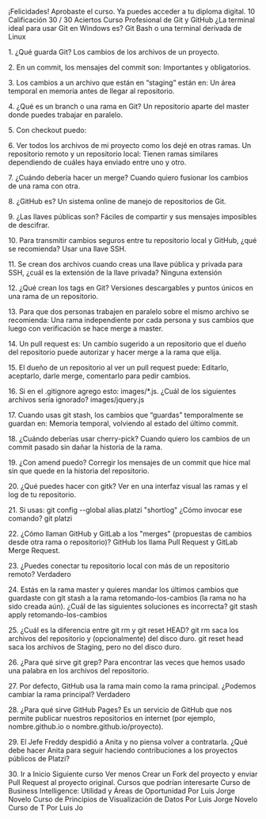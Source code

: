 ¡Felicidades!
Aprobaste el curso. Ya puedes acceder a tu diploma digital.
10
Calificación
30 / 30
Aciertos
Curso Profesional de Git y GitHub
¿La terminal ideal para usar Git en Windows es?
Git Bash o una terminal derivada de Linux

1\.
¿Qué guarda Git?
Los cambios de los archivos de un proyecto.

2\.
En un commit, los mensajes del commit son:
Importantes y obligatorios.

3\.
Los cambios a un archivo que están en “staging” están en:
Un área temporal en memoria antes de llegar al repositorio.

4\.
¿Qué es un branch o una rama en Git?
Un repositorio aparte del master donde puedes trabajar en paralelo.

5\.
Con checkout puedo:

6\.
Ver todos los archivos de mi proyecto como los dejé en otras ramas.
Un repositorio remoto y un repositorio local:
Tienen ramas similares dependiendo de cuáles haya enviado entre uno y otro.

7\.
¿Cuándo debería hacer un merge?
Cuando quiero fusionar los cambios de una rama con otra.

8\.
¿GitHub es?
Un sistema online de manejo de repositorios de Git.

9\.
¿Las llaves públicas son?
Fáciles de compartir y sus mensajes imposibles de descifrar.

10\.
Para transmitir cambios seguros entre tu repositorio local y GitHub, ¿qué se recomienda?
Usar una llave SSH.

11\.
Se crean dos archivos cuando creas una llave pública y privada para SSH, ¿cuál es la extensión
de la llave privada?
Ninguna extensión

12\.
¿Qué crean los tags en Git?
Versiones descargables y puntos únicos en una rama de un repositorio.

13\.
Para que dos personas trabajen en paralelo sobre el mismo archivo se recomienda:
Una rama independiente por cada persona y sus cambios que luego con verificación
se hace merge a master.

14\.
Un pull request es:
Un cambio sugerido a un repositorio que el dueño del repositorio puede autorizar y
hacer merge a la rama que elija.

15\.
El dueño de un repositorio al ver un pull request puede:
Editarlo, aceptarlo, darle merge, comentarlo para pedir cambios.

16\.
Si en el .gitignore agrego esto: images/\*.js. ¿Cuál de los siguientes archivos sería ignorado?
images/jquery.js

17\.
Cuando usas git stash, los cambios que “guardas” temporalmente se guardan en:
Memoria temporal, volviendo al estado del último commit.

18\.
¿Cuándo deberías usar cherry\-pick?
Cuando quiero los cambios de un commit pasado sin dañar la historia de la rama.

19\.
¿Con amend puedo?
Corregir los mensajes de un commit que hice mal sin que quede en la historia del
repositorio.

20\.
¿Qué puedes hacer con gitk?
Ver en una interfaz visual las ramas y el log de tu repositorio.

21\.
Si usas:
git config \-\-global alias.platzi "shortlog"
¿Cómo invocar ese comando?
git platzi

22\.
¿Cómo llaman GitHub y GitLab a los "merges" (propuestas de cambios desde otra rama o
repositorio)?
GitHub los llama Pull Request y GitLab Merge Request.

23\.
¿Puedes conectar tu repositorio local con más de un repositorio remoto?
Verdadero

24\.
Estás en la rama master y quieres mandar los últimos cambios que guardaste con git stash a la
rama retomando\-los\-cambios (la rama no ha sido creada aún). ¿Cuál de las siguientes
soluciones es incorrecta?
git stash apply retomando\-los\-cambios

25\.
¿Cuál es la diferencia entre git rm y git reset HEAD?
git rm saca los archivos del repositorio y (opcionalmente) del disco duro. git reset
head saca los archivos de Staging, pero no del disco duro.

26\.
¿Para qué sirve git grep?
Para encontrar las veces que hemos usado una palabra en los archivos del
repositorio.

27\.
Por defecto, GitHub usa la rama main como la rama principal. ¿Podemos cambiar la rama
principal?
Verdadero

28\.
¿Para qué sirve GitHub Pages?
Es un servicio de GitHub que nos permite publicar nuestros repositorios en internet
(por ejemplo, nombre.github.io o nombre.github.io/proyecto).

29\.
El Jefe Freddy despidió a Anita y no piensa volver a contratarla. ¿Qué debe hacer Anita para
seguir haciendo contribuciones a los proyectos públicos de Platzi?

30\.
Ir a Inicio
Siguiente curso
Ver menos
Crear un Fork del proyecto y enviar Pull Request al proyecto original.
Cursos que podrían interesarte
Curso de Business Intelligence:
Utilidad y Áreas de Oportunidad
Por Luis Jorge Novelo
Curso de Principios de
Visualización de Datos
Por Luis Jorge Novelo
Curso de T
Por Luis Jo
